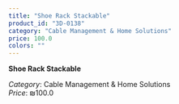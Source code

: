 ```yaml
---
title: "Shoe Rack Stackable"
product_id: "3D-0138"
category: "Cable Management & Home Solutions"
price: 100.0
colors: ""
---
```


**Shoe Rack Stackable**

*Category*: Cable Management & Home Solutions  
*Price*: ₪100.0

